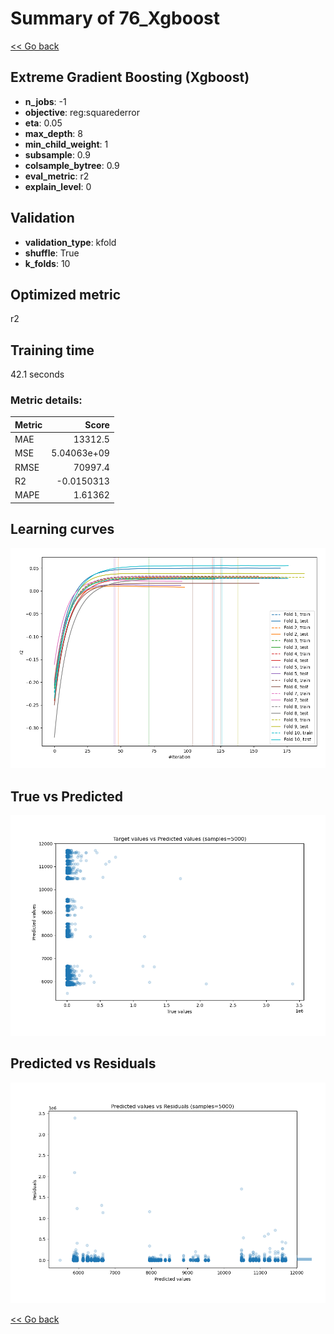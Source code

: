 # Summary of 76_Xgboost

[<< Go back](../README.md)


## Extreme Gradient Boosting (Xgboost)
- **n_jobs**: -1
- **objective**: reg:squarederror
- **eta**: 0.05
- **max_depth**: 8
- **min_child_weight**: 1
- **subsample**: 0.9
- **colsample_bytree**: 0.9
- **eval_metric**: r2
- **explain_level**: 0

## Validation
 - **validation_type**: kfold
 - **shuffle**: True
 - **k_folds**: 10

## Optimized metric
r2

## Training time

42.1 seconds

### Metric details:
| Metric   |           Score |
|:---------|----------------:|
| MAE      | 13312.5         |
| MSE      |     5.04063e+09 |
| RMSE     | 70997.4         |
| R2       |    -0.0150313   |
| MAPE     |     1.61362     |



## Learning curves
![Learning curves](learning_curves.png)
## True vs Predicted

![True vs Predicted](true_vs_predicted.png)


## Predicted vs Residuals

![Predicted vs Residuals](predicted_vs_residuals.png)



[<< Go back](../README.md)
